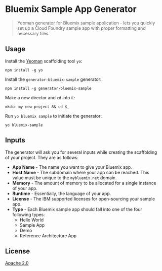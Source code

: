 # Bluemix Sample App Generator

> Yeoman generator for Bluemix sample application - lets you quickly set up a Cloud Foundry sample app with proper formatting and necessary files.


## Usage

Install the [Yeoman][yeoman_url] scaffolding tool `yo`:

```
npm install -g yo
```

Install the `generator-bluemix-sample` generator: 
 
```
npm install -g generator-bluemix-sample
```

Make a new director and `cd` into it: 
 
```
mkdir my-new-project && cd $_
```

Run `yo bluemix sample` to initiate the generator:

```
yo bluemix-sample
```

## Inputs

The generator will ask you for several inputs while creating the scaffolding of your project. They are as follows:

* **App Name** - The name you want to give your Bluemix app.
* **Host Name** - The subdomain where your app can be reached. This value must be unique to the `mybluemix.net` domain.
* **Memory** - The amount of memory to be allocated for a single instance of your app.
* **Runtime** - Essentially, the language of your app.
* **License** - The IBM supported licenses for open-sourcing your sample app.
* **Type** - Each Bluemix sample app should fall into one of the four following types:
	* Hello World
	* Sample App
	* Demo
	* Reference Architecture App

## License

[Apache 2.0][apache_url]

[yeoman_url]: http://yeoman.io
[apache_url]: http://www.apache.org/licenses/LICENSE-2.0